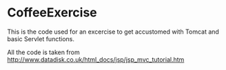 CoffeeExercise
==============


This is the code used for an excercise to get accustomed with Tomcat and basic Servlet functions.

All the code is taken from http://www.datadisk.co.uk/html_docs/jsp/jsp_mvc_tutorial.htm
